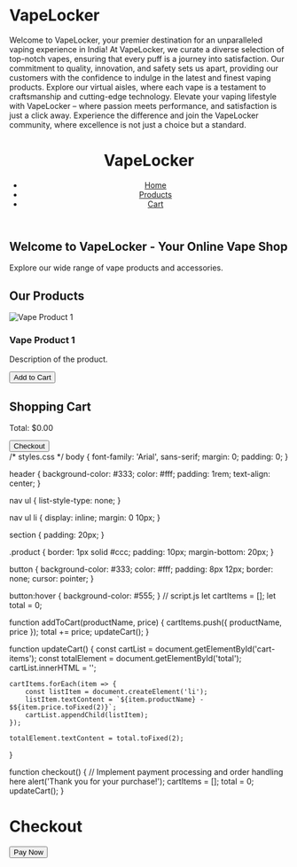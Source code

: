 # VapeLocker
Welcome to VapeLocker, your premier destination for an unparalleled vaping experience in India! At VapeLocker, we curate a diverse selection of top-notch vapes, ensuring that every puff is a journey into satisfaction. Our commitment to quality, innovation, and safety sets us apart, providing our customers with the confidence to indulge in the latest and finest vaping products. Explore our virtual aisles, where each vape is a testament to craftsmanship and cutting-edge technology. Elevate your vaping lifestyle with VapeLocker – where passion meets performance, and satisfaction is just a click away. Experience the difference and join the VapeLocker community, where excellence is not just a choice but a standard.
<!DOCTYPE html>
<html lang="en">
<head>
    <meta charset="UTF-8">
    <meta name="viewport" content="width=device-width, initial-scale=1.0">
    <title>VapeLocker - Online Vape Shop</title>
    <link rel="stylesheet" href="styles.css">
</head>
<body>

<header>
    <h1>VapeLocker</h1>
    <nav>
        <ul>
            <li><a href="#home">Home</a></li>
            <li><a href="#products">Products</a></li>
            <li><a href="#cart">Cart</a></li>
        </ul>
    </nav>
</header>

<section id="home">
    <h2>Welcome to VapeLocker - Your Online Vape Shop</h2>
    <p>Explore our wide range of vape products and accessories.</p>
</section>

<section id="products">
    <h2>Our Products</h2>
    <div class="product">
        <img src="vape1.jpg" alt="Vape Product 1">
        <h3>Vape Product 1</h3>
        <p>Description of the product.</p>
        <button onclick="addToCart('Product 1', 29.99)">Add to Cart</button>
    </div>
    <!-- Add more product entries as needed -->
</section>

<section id="cart">
    <h2>Shopping Cart</h2>
    <ul id="cart-items"></ul>
    <p>Total: $<span id="total">0.00</span></p>
    <button onclick="checkout()">Checkout</button>
</section>

<script src="script.js"></script>

</body>
</html>
/* styles.css */
body {
    font-family: 'Arial', sans-serif;
    margin: 0;
    padding: 0;
}

header {
    background-color: #333;
    color: #fff;
    padding: 1rem;
    text-align: center;
}

nav ul {
    list-style-type: none;
}

nav ul li {
    display: inline;
    margin: 0 10px;
}

section {
    padding: 20px;
}

.product {
    border: 1px solid #ccc;
    padding: 10px;
    margin-bottom: 20px;
}

button {
    background-color: #333;
    color: #fff;
    padding: 8px 12px;
    border: none;
    cursor: pointer;
}

button:hover {
    background-color: #555;
}
// script.js
let cartItems = [];
let total = 0;

function addToCart(productName, price) {
    cartItems.push({ productName, price });
    total += price;
    updateCart();
}

function updateCart() {
    const cartList = document.getElementById('cart-items');
    const totalElement = document.getElementById('total');
    cartList.innerHTML = '';
    
    cartItems.forEach(item => {
        const listItem = document.createElement('li');
        listItem.textContent = `${item.productName} - $${item.price.toFixed(2)}`;
        cartList.appendChild(listItem);
    });

    totalElement.textContent = total.toFixed(2);
}

function checkout() {
    // Implement payment processing and order handling here
    alert('Thank you for your purchase!');
    cartItems = [];
    total = 0;
    updateCart();
}
<!DOCTYPE html>
<html lang="en">
<head>
    <meta charset="UTF-8">
    <meta name="viewport" content="width=device-width, initial-scale=1.0">
    <link rel="stylesheet" href="style.css">
    <script src="https://js.stripe.com/v3/"></script>
    <script src="script.js" defer></script>
    <title>Secure Checkout</title>
</head>
<body>
    <div id="checkout-form">
        <h1>Checkout</h1>
        <form id="payment-form">
            <!-- Payment form elements go here -->
            <button type="submit">Pay Now</button>
        </form>
    </div>
</body>
</html>

